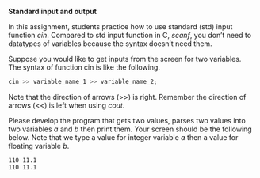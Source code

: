 **Standard input and output**

In this assignment, students practice how to use standard (std) input function *cin*. Compared to std input function in C, *scanf*, you don’t need to datatypes of variables because the syntax doesn’t need them.

Suppose you would like to get inputs from the screen for two variables.  
The syntax of function cin is like the following.
```c++
cin >> variable_name_1 >> variable_name_2;
```

Note that the direction of arrows (>>) is right. Remember the direction of arrows (<<) is left when using *cout*.

Please develop the program that gets two values, parses two values into two variables *a* and *b* then print them. Your screen should be the following below. Note that we type a value for integer variable *a* then a value for floating variable *b*.
```
110 11.1
110 11.1
```
